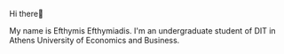 Hi there🤝 

My name is Efthymis Efthymiadis. I'm an undergraduate student of DIT in Athens University of  Economics and Business.
